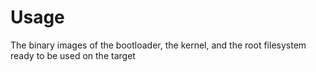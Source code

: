 # Usage
The binary images of the bootloader, the kernel, and the root filesystem
ready to be used on the target
